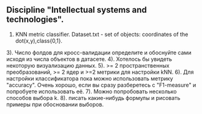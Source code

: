 Discipline "Intellectual systems and technologies".
---------------------------------------------------
1. KNN metric classifier.
  Dataset.txt - set of objects: coordinates of the dot(x,y),class{0,1}.
  
  3). Число фолдов для кросс-валидации определите и обоснуйте сами исходя из числа объектов в датасете.
  4). Хотелось бы увидеть некоторую визуализацию данных.
  5). >= 2 пространственных преобразований, >= 2 ядер и >=2 метрики для настройки kNN.
  6). Для настройки классификатора пока можно использовать метрику "accuracy". Очень хорошо, если вы сразу разберетесь с "F1-measure" и попробуете использовать её.
  7). Можно попробовать несколько способов выбора k.
  8). писать какие-нибудь формулы и рисовать примеры при обосновании выборов.
